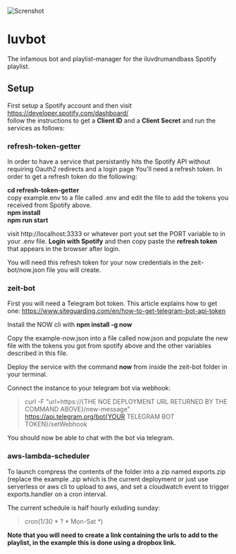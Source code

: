 ![Screnshot](https://i.imgur.com//LMRjQJJs.png)
# luvbot
The infamous bot and playlist-manager for the iluvdrumandbass Spotify playlist.

## Setup
First setup a Spotify account and then visit https://developer.spotify.com/dashboard/  
follow the instructions to get a **Client ID** and a **Client Secret** and run the services as follows:

### refresh-token-getter

In order to have a service that persistantly hits the Spotify API without requiring Oauth2 redirects and a login page
You'll need a refresh token. In order to get a refresh token do the following:

**cd refresh-token-getter**\
copy example.env to a file called .env and edit the file to add the tokens you received from Spotify above.\
**npm install**\
**npm run start**

visit http://localhost:3333 or whatever port yout set the PORT variable to in your .env file.
**Login with Spotify** and then copy paste the **refresh token** that appears in the browser after login.

You will need this refresh token for your now credentials in the zeit-bot/now.json file you will create.


### zeit-bot  

First you will need a Telegram bot token. This article explains how to get one:
https://www.siteguarding.com/en/how-to-get-telegram-bot-api-token

Install the NOW cli with **npm install -g now**  

Copy the example-now.json into a file called now.json and populate the new file with the tokens you got from spotify above
and the other variables described in this file.

Deploy the service with the command **now** from inside the zeit-bot folder in your terminal.

Connect the instance to your telegram bot via webhook:
>curl -F "url=https://{THE NOE DEPLOYMENT URL RETURNED BY THE COMMAND ABOVE}/new-message" https://api.telegram.org/bot{YOUR TELEGRAM BOT TOKEN}/setWebhook

You should now be able to chat with the bot via telegram.

### aws-lambda-scheduler
To launch compress the contents of the folder into a zip named exports.zip (replace the example .zip which is the current deployment
or just use serverless or aws cli to upload to aws, and set a cloudwatch event to trigger exports.handler on a cron interval.

The current schedule is half hourly exluding sunday:
>cron(1/30 * ? * Mon-Sat *)

**Note that you will need to create a link containing the urls to add to the playlist, in the example this is
done using a dropbox link.**





